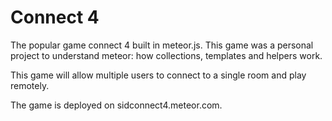 # Connect 4
The popular game connect 4 built in meteor.js. This game was a personal project to understand meteor: how collections, templates and helpers work.

<Pending> This game will allow multiple users to connect to a single room and play remotely. </Pending>

The game is deployed on sidconnect4.meteor.com.
